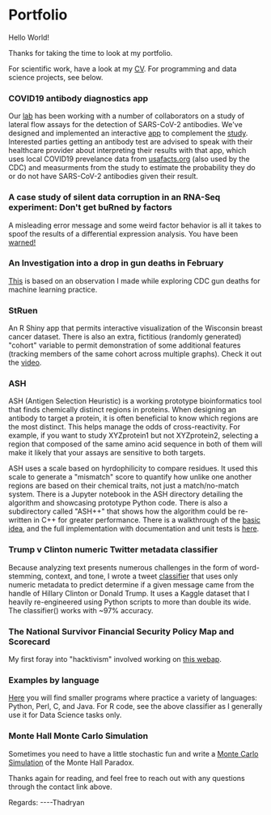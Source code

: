 # Portfolio

Hello World!

Thanks for taking the time to look at my portfolio.

For scientific work, have a look at my [CV](https://sweeney-th.github.io/cv/). For programming and data science projects, see below.

### COVID19 antibody diagnostics app

Our [lab](https://www.omics.kitchen/) has been working with a number of collaborators on a study of lateral flow assays for the detection of SARS-CoV-2 antibodies. We've designed and implemented an interactive [app](https://covid.omics.kitchen/) to complement the [study](https://www.medrxiv.org/content/10.1101/2021.01.02.20248998v1). Interested parties getting an antibody test are advised to speak with their healthcare provider about interpreting their results with that app, which uses local COVID19 prevelance data from [usafacts.org](https://usafacts.org/visualizations/coronavirus-covid-19-spread-map/) (also used by the CDC) and measurments from the study to estimate the probability they do or do not have SARS-CoV-2 antibodies given their result.

### A case study of silent data corruption in an RNA-Seq experiment: Don't get buRned by factors

A misleading error message and some weird factor behavior is all it takes to spoof the results of a differential expression analysis. You have been [warned!](https://github.com/sweeney-th/type-issue-case-study)

### An Investigation into a drop in gun deaths in February

[This](http://pythoninthewyld.com/wp-content/uploads/2019/08/Main.nb_.html) is based on an observation I made while exploring CDC gun deaths for machine learning practice.

### StRuen

An R Shiny app that permits interactive visualization of the Wisconsin breast cancer dataset. There is also an extra, fictitious (randomly generated) "cohort" variable to permit demonstration of some additional features (tracking members of the same cohort across multiple graphs). Check it out the [video](https://www.youtube.com/watch?v=qcZ4sB-RUk4).

### ASH

ASH (Antigen Selection Heuristic) is a working prototype bioinformatics tool that finds chemically distinct regions in proteins. When designing an antibody to target a protein, it is often beneficial to know which regions are the most distinct. This helps manage the odds of cross-reactivity. For example, if you want to study XYZprotein1 but not XYZprotein2, selecting a region that composed of the same amino acid sequence in both of them will make it likely that your assays are sensitive to both targets.

ASH uses a scale based on hyrdophilicity to compare residues. It used this scale to generate a "mismatch" score to quantify how unlike one another regions are based on their chemical traits, not just a match/no-match system. There is a Jupyter notebook in the ASH directory detailing the algorithm and showcasing prototype Python code. There is also a subdirectory called "ASH++" that shows how the algorithm could be re-written in C++ for greater performance. There is a walkthrough of the [basic idea](https://github.com/sweeney-th/Portfolio/blob/master/Bioinformatics/ASH/documentation/ASH_demo.pdf), and the full implementation with documentation and unit tests is [here](https://github.com/sweeney-th/Portfolio/tree/master/Bioinformatics/ASH).

### Trump v Clinton numeric Twitter metadata classifier

Because analyzing text presents numerous challenges in the form of word-stemming, context, and tone, I wrote a tweet [classifier](https://nbviewer.jupyter.org/github/sweeney-th/Portfolio/blob/master/DataScience/TwitterClassifier/signatureProject.pdf) that uses only numeric metadata to predict determine if a given message came from the handle of Hillary Clinton or Donald Trump. It uses a Kaggle dataset that I heavily re-engineered using Python scripts to more than double its wide. The classifier() works with ~97% accuracy.

### The National Survivor Financial Security Policy Map and Scorecard

My first foray into "hacktivism" involved working on [this webap](https://mapandscorecard.freefrom.org/).
### Examples by language

[Here](https://github.com/sweeney-th/Portfolio/tree/master/Misc/ExamplesByLanguage) you will find smaller programs where practice a variety of languages: Python, Perl, C, and Java. For R code, see the above classifier as I generally use it for Data Science tasks only.

### Monte Hall Monte Carlo Simulation

Sometimes you need to have a little stochastic fun and write a [Monte Carlo Simulation](https://github.com/sweeney-th/Portfolio/blob/master/Misc/MonteHall.py) of the Monte Hall Paradox.

Thanks again for reading, and feel free to reach out with any questions through the contact link above.

Regards:
----Thadryan
